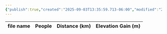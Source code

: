 ```yaml
---
{"publish":true,"created":"2025-09-03T13:35:59.713-06:00","modified":"2025-09-03T14:57:49.988-06:00","published":"2025-09-03T14:57:49.988-06:00","tags":["route"],"cssclasses":"","elevation":null,"region":"Lake Louise","location":"51.4179675, -116.272033","DWYT":null,"Kane":"Moderate","completed":false}
---
```



| file name | People | Distance (km) | Elevation Gain (m) |
| --------- | ------ | ------------- | ------------------ |